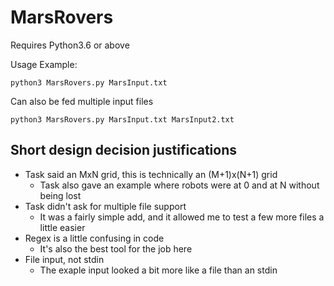# MarsRovers
Requires Python3.6 or above

Usage Example:
```
python3 MarsRovers.py MarsInput.txt
```

Can also be fed multiple input files

```
python3 MarsRovers.py MarsInput.txt MarsInput2.txt
```


## Short design decision justifications

- Task said an MxN grid, this is technically an (M+1)x(N+1) grid
  - Task also gave an example where robots were at 0 and at N without being lost
- Task didn't ask for multiple file support
  - It was a fairly simple add, and it allowed me to test a few more files a little easier
- Regex is a little confusing in code
  - It's also the best tool for the job here
- File input, not stdin
  - The exaple input looked a bit more like a file than an stdin

